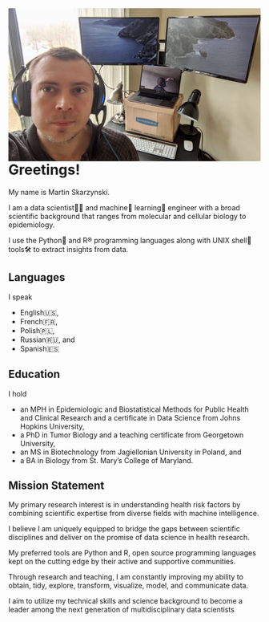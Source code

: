 <img src="desk.jpeg" width="600" align="right">

# Greetings!

My name is Martin Skarzynski.

I am a data scientist👨‍🔬  and machine🤖  learning🧠  engineer with a broad scientific background that ranges from molecular and cellular biology to epidemiology.

I use the Python🐍  and R®️   programming languages along with UNIX shell🐚  tools🛠  to extract insights from data.

## Languages

I speak
- English🇺🇸,
- French🇫🇷,
- Polish🇵🇱,
- Russian🇷🇺, and
- Spanish🇪🇸

## Education

I hold
- an MPH in Epidemiologic and Biostatistical Methods for Public Health and Clinical Research and a certificate in Data Science from Johns Hopkins University,
- a PhD in Tumor Biology and a teaching certificate from Georgetown University,
- an MS in Biotechnology from Jagiellonian University in Poland, and
- a BA in Biology from St. Mary’s College of Maryland.

## Mission Statement

My primary research interest is in understanding health risk factors by combining scientific expertise from diverse fields with machine intelligence.

I believe I am uniquely equipped to bridge the gaps between scientific disciplines and deliver on the promise of data science in health research.

My preferred tools are Python and R, open source programming languages kept on the cutting edge by their active and supportive communities.

Through research and teaching, I am constantly improving my ability to obtain, tidy, explore, transform, visualize, model, and communicate data.

I aim to utilize my technical skills and science background to become a leader among the next generation of multidisciplinary data scientists
